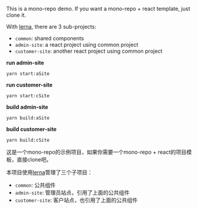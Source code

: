 This is a mono-repo demo.
If you want a mono-repo + react template, just clone it.

With [lerna](https://lerna.js.org/), there are 3 sub-projects:
* `common`: shared components
* `admin-site`: a react project using common project
* `customer-site`: another react project using common project

**run admin-site**
```
yarn start:aSite
```

**run customer-site**
```
yarn start:cSite
```

**build admin-site**
```
yarn build:aSite
```

**build customer-site**
```
yarn build:cSite
```

这是一个mono-repo的示例项目，如果你需要一个mono-repo + react的项目模板，直接clone吧。

本项目使用[lerna](https://lerna.js.org/)管理了三个子项目：
* `common`: 公共组件
* `admin-site`: 管理员站点，引用了上面的公共组件
* `customer-site`: 客户站点，也引用了上面的公共组件

